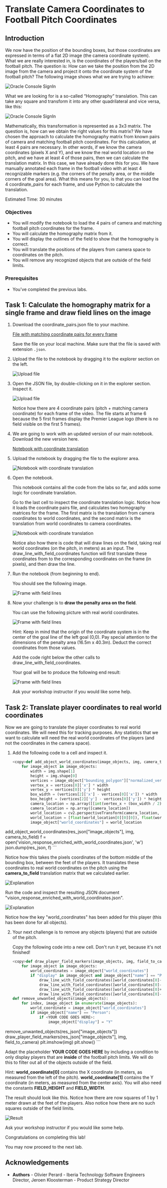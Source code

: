 # Translate Camera Coordinates to Football Pitch Coordinates

<!--![Banner](images/banner.png)-->

## Introduction

We now have the position of the bounding boxes, but those coordinates are expressed in terms of a flat 2D image (the camera coordinate system). What we are really interested in, is the coordinates of the players/ball on the football pitch. The question is: How can we take the position from the 2D image from the camera and project it onto the coordinate system of the football pitch?
The following image shows what we are trying to achieve:

![Oracle Console SignIn](images/translate.jpg)

What we are looking for is a so-called “Homography” translation. This can take any square and transform it into any other quadrilateral and vice versa, like this:

![Oracle Console SignIn](images/homography.png)

Mathematically, this transformation is represented as a 3x3 matrix. The question is, how can we obtain the right values for this matrix? We have chosen the approach to calculate the homography matrix from known pairs of camera and matching football pitch coordinates. For this calculation, at least 4 pairs are necessary. 
In other words, if we know the camera coordinates (pixels X and Y), and we know the real world location on the pitch, and we have at least 4 of those pairs, then we can calculate the translation matrix. 
In this case, we have already done this for you. We have manually annotated each frame in the football video with at least 4 recognizable markers (e.g. the corners of the penalty area, or the middle corners of the goal area).
What this means for you, is that you can load the 4 coordinate_pairs for each frame, and use Python to calculate the translation. 

Estimated Time: 30 minutes

### Objectives
- You will modify the notebook to load the 4 pairs of camera and matching football pitch coordinates for the frame.
- You will calculate the homography matrix from it.
- You will display the outlines of the field to show that the homography is correct.
- You will translate the positions of the players from camera space to coordinates on the pitch.
- You will remove any recognized objects that are outside of the field limits.

### Prerequisites
- You've completed the previous labs.

## Task 1: Calculate the homography matrix for a single frame and draw field lines on the image

1. Download the coordinate\_pairs.json file to your machine.

   [File with matching coordinate pairs for every frame](./files/coordinate_pairs.json)

   Save the file on your local machine. Make sure that the file is saved with extension `.json`.

2. Upload the file to the notebook by dragging it to the explorer section on the left.

	![Upload file](images/drag-file.png)

3. Open the JSON file, by double-clicking on it in the explorer section. Inspect it.

	![Upload file](images/json-explanation.png)
   
   Notice how there are 4 coordinate pairs (pitch + matching camera coordinate) for each frame of the video.
   The file starts at frame 6 because the 5 first frames display the Premier League logo (there is no field visible on the first 5 frames).

4. We are going to work with an updated version of our main notebook. Download the new version here.

   [Notebook with coordinate translation](./files/coordinate_translation.ipynb)

5. Upload the notebook by dragging the file to the explorer area.

   ![Notebook with coordinate translation](images/drag-notebook.png)
   
6. Open the notebook.

   This notebook contains all the code from the labs so far, and adds some logic for coordinate translation.

   Go to the last cell to inspect the coordinate translation logic. Notice how it loads the coordinate pairs file, and calculates two homography matrices for the frame. The first matrix is the translation from camera coordinates to world coordinates, and the second matrix is the translation from world coordinates to camera coordinates.

   ![Notebook with coordinate translation](images/explanation-translation-code.png)

   Notice also how there is code that will draw lines on the field, taking real world coordinates (on the pitch, in meters) as an input. The draw\_line\_with\_field\_coordinates function will first translate these coordinates from to the corresponding coordinates on the frame (in pixels), and then draw the line.

7. Run the notebook (from beginning to end).

   You should see the following image.

   ![Frame with field lines](images/field-with-lines.png)

8. Now your challenge is to **draw the penalty area on the field**.

   You can use the following picture with real world coordinates. 

   ![Frame with field lines](images/pitch.png)

   Hint: Keep in mind that the origin of the coordinate system is in the center of the goal line of the left goal (0,0). Pay special attention to the dimensions of the penalty area (16.5m x 40.3m). Deduct the correct coordinates from those values.

   Add the code right below the other calls to draw\_line\_with\_field\_coordinates.

   Your goal will be to produce the following end result:

   ![Frame with field lines](images/field-with-lines-and-penalty-area.png)

   Ask your workshop instructor if you would like some help.

## Task 2: Translate player coordinates to real world coordinates

Now we are going to translate the player coordinates to real world coordinates.
We will need this for tracking purposes. Any statistics that we want to calculate will need the real world coordinates of the players (and not the coordinates in the camera space).

1. Add the following code to a cell and inspect it.

    ```python
    <copy>def add_object_world_coordinates(image_objects, img, camera_to_field):
        for image_object in image_objects:
            width = img.shape[1]
            height = img.shape[0]
            vertices = image_object["bounding_polygon"]["normalized_vertices"]
            vertex_x = vertices[0]['x'] * width
            vertex_y = vertices[0]['y'] * height
            box_width = (vertices[2]['x'] - vertices[0]['x']) * width
            box_height = (vertices[2]['y'] - vertices[0]['y']) * height
            camera_location = np.array([[int(vertex_x + (box_width / 2)), int(vertex_y + box_height)]], dtype='float32')
            camera_location = np.array([camera_location])
            world_location = cv2.perspectiveTransform(camera_location, camera_to_field)
            world_location = [float(world_location[0][0][0]), float(world_location[0][0][1])]
            image_object["world_coordinates"] = world_location
add_object_world_coordinates(res_json["image_objects"], img, camera_to_field)
f = open('vision_response_enriched_with_world_coordinates.json', 'w')
json.dump(res_json, f)
    </copy>
    ```

   Notice how this takes the pixels coordinates of the bottom middle of the bounding box, between the feet of the players. It translates these coordinates to real world coordinates on the pitch using the **camera\_to\_field** translation matrix that we calculated earlier.

   ![Explanation](images/explanation-translation-code-players.png)
   
   Run the code and inspect the resulting JSON document "vision\_response\_enriched\_with\_world\_coordinates.json".

   ![Explanation](images/inspect-json-players.png)

   Notice how the key "world\_coordinates" has been added for this player (this has been done for all objects).

2. Your next challenge is to remove any objects (players) that are outside of the pitch.
 
   Copy the following code into a new cell. Don't run it yet, because it's not finished!

    ```python
    <copy>def draw_player_field_markers(image_objects, img, field_to_camera):
        for image_object in image_objects:
            world_coordinates = image_object["world_coordinates"]
            if "display" in image_object and image_object["name"] == "Person":
                draw_line_with_field_coordinates([world_coordinates[0]-0.5, world_coordinates[1]], [world_coordinates[0]+0.5, world_coordinates[1]], img, field_to_camera)
                draw_line_with_field_coordinates([world_coordinates[0]-0.5, world_coordinates[1]], [world_coordinates[0]-0.5, world_coordinates[1]+1], img, field_to_camera)
                draw_line_with_field_coordinates([world_coordinates[0]+0.5, world_coordinates[1]], [world_coordinates[0]+0.5, world_coordinates[1]+1], img, field_to_camera)
                draw_line_with_field_coordinates([world_coordinates[0]-0.5, world_coordinates[1]+1], [world_coordinates[0]+0.5, world_coordinates[1]+1], img, field_to_camera)
    def remove_unwanted_objects(image_objects):
        for index, image_object in enumerate(image_objects):
            world_coordinate = image_object["world_coordinates"]
            if image_object["name"] == "Person":
                if <YOUR CODE GOES HERE>:
                    image_object["display"] = "Y"
remove_unwanted_objects(res_json["image_objects"])
draw_player_field_markers(res_json["image_objects"], img, field_to_camera)
plt.imshow(img)
plt.show()
    </copy>
    ```

   Adapt the placeholder **YOUR CODE GOES HERE** by including a condition to only display players that are **inside** of the football pitch limits. We will do this to filter out all of the objects outside of the field.

   Hint: **world\_coordinate[0]** contains the X coordinate (in meters, as measured from the left of the pitch). **world\_coordinate[1]** contains the Y coordinate (in meters, as measured from the center axis). You will also need the constants **FIELD\_HEIGHT** and **FIELD\_WIDTH**.

   The result should look like this. Notice how there are now squares of 1 by 1 meter drawn at the feet of the players. Also notice how there are no such squares outside of the field limits.

   ![Result](images/result-draw-player-world-coordinates.png)

   Ask your workshop instructor if you would like some help.

Congratulations on completing this lab!

You may now proceed to the next lab.

## Acknowledgements
* **Authors** - Olivier Perard - Iberia Technology Software Engineers Director, Jeroen Kloosterman - Product Strategy Director
